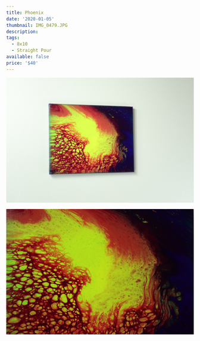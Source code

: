 ```yaml
---
title: Phoenix
date: '2020-01-05'
thumbnail: IMG_0479.JPG
description: 
tags:
  - 8x10
  - Straight Pour
available: false
price: '$40'
---
```


![](IMG_0491.JPG)

![](IMG_0482.JPG)

